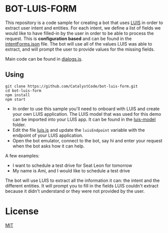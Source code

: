 # BOT-LUIS-FORM

This repository is a code sample for creating a bot that uses [LUIS](https://www.luis.ai) in order to extract user intent and entities.
For each intent, we define a list of fields we would like to have filled-in by the user in order to be able to process the request. This is **configuration based** and can be found in the [intentForms.json](intentForms.json) file.
The bot will use all of the values LUIS was able to extract, and will prompt the user to provide values for the missing fields.

Main code can be found in [dialogs.js](dialogs.js).

## Using

	git clone https://github.com/CatalystCode/bot-luis-form.git
	cd bot-luis-form
	npm install
	npm start

* In order to use this sample you'll need to onboard with LUIS and create your own LUIS application. The LUIS model that was used for this demo can be imported into your LUIS app. It can be found in the [luis-model](luis-model) folder.
* Edit the file [luis.js](luis.js) and update the `luisEndpoint` variable with the endpoint of your LUIS application.
* Open the bot emulator, connect to the bot, say hi and enter your request when the bot asks how it can help.

A few examples:

* I want to schedule a test drive for Seat Leon for tomorrow
* My name is Ami, and I would like to schedule a test drive

The bot will use LUIS to extract all the information it can: the intent and the different entities. It will prompt you to fill in the fields LUIS couldn't extract because it didn't understand or they were not provided by the user.


# License
[MIT](LICENSE)
